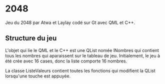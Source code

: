 # 2048
Jeu du 2048 par Atwa et Laylay codé sur Gt avec QML et C++.

## Structure du jeu
L'objet qui lie le QML et le C++ est une QList<int> nomée lNombres qui contient tous les nombres qui aparaissent sur le tableau de jeu. Initialement, le jeu à été crée avec 16 cases, donc la liste comporte 16 nombres.

La classe ListeValeurs contient toutes les fonctions qui modifient la QList lorsqu'une touche est appuyée.
